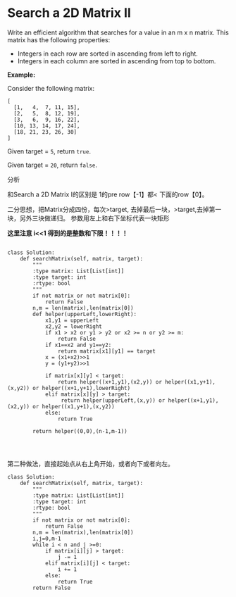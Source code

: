 # Search a 2D Matrix II

Write an efficient algorithm that searches for a value in an m x n matrix. This matrix has the following properties:

* Integers in each row are sorted in ascending from left to right.
* Integers in each column are sorted in ascending from top to bottom.

**Example:**

Consider the following matrix:

```text
[
  [1,   4,  7, 11, 15],
  [2,   5,  8, 12, 19],
  [3,   6,  9, 16, 22],
  [10, 13, 14, 17, 24],
  [18, 21, 23, 26, 30]
]
```

Given target = `5`, return `true`.

Given target = `20`, return `false`.

分析

和Search a 2D Matrix I的区别是 1的pre row【-1】都&lt; 下面的row【0】。

二分思想，把Matrix分成四份，每次&gt;target, 去掉最后一块，&gt;target,去掉第一块，另外三块做递归。 参数用左上和右下坐标代表一块矩形

**这里注意 i&lt;&lt;1 得到的是整数和下限！！！！**



```text

class Solution:
    def searchMatrix(self, matrix, target):
        """
        :type matrix: List[List[int]]
        :type target: int
        :rtype: bool
        """
        if not matrix or not matrix[0]:
            return False
        n,m = len(matrix),len(matrix[0])
        def helper(upperLeft,lowerRight):
            x1,y1 = upperLeft
            x2,y2 = lowerRight
            if x1 > x2 or y1 > y2 or x2 >= n or y2 >= m:
                return False
            if x1==x2 and y1==y2:
                return matrix[x1][y1] == target
            x = (x1+x2)>>1
            y = (y1+y2)>>1
                       
            if matrix[x][y] < target:                
                return helper((x+1,y1),(x2,y)) or helper((x1,y+1),(x,y2)) or helper((x+1,y+1),lowerRight)
            elif matrix[x][y] > target:
                 return helper(upperLeft,(x,y)) or helper((x+1,y1),(x2,y)) or helper((x1,y+1),(x,y2))
            else:
                return True
            
        return helper((0,0),(n-1,m-1))
                
            
        
```

第二种做法，直接起始点从右上角开始，或者向下或者向左。

```text
class Solution:
    def searchMatrix(self, matrix, target):
        """
        :type matrix: List[List[int]]
        :type target: int
        :rtype: bool
        """
        if not matrix or not matrix[0]:
            return False
        n,m = len(matrix),len(matrix[0])
        i,j=0,m-1
        while i < n and j >=0:
            if matrix[i][j] > target:
                j -= 1
            elif matrix[i][j] < target:
                i += 1
            else:
                return True
        return False
            
            
        
                
            
        
```


